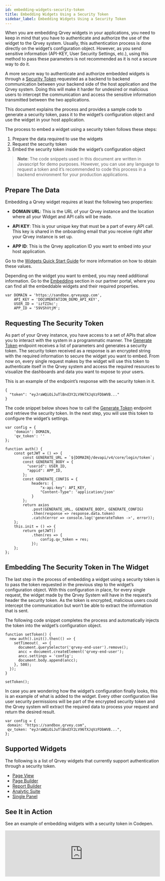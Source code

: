 ```yaml
---
id: embedding-widgets-security-token
title: Embedding Widgets Using a Security Token
sidebar_label: Embedding Widgets Using a Security Token
---
```


<div style={{textAlign: "justify"}}>

When you are embedding Qrvey widgets in your applications, you need to keep in mind that you have to authenticate and authorize the use of the widget to the Qrvey system. Usually, this authentication process is done directly on the widget’s configuration object. However, as you send sensitive information (API-KEY, User Security Settings, etc.), using this method to pass these parameters is not recommended as it is not a secure way to do it.

A more secure way to authenticate and authorize embedded widgets is through a <a href="https://tools.ietf.org/html/rfc6749#section-1.4">Security Token</a> requested as a backend to backend communication between your backend side of the host application and the Qrvey system. Doing this will make it harder for undesired or malicious users to intercept the communication and access the sensitive information transmitted between the two applications.

This document explains the process and provides a sample code to generate a security token, pass it to the widget’s configuration object and use the widget in your host application.

The process to embed a widget using a security token follows these steps:

1. Prepare the data required to use the widgets
2. Request the security token
3. Embed the security token inside the widget’s configuration object

>**Note**: The code snippets used in this document are written in Javascript for demo purposes. However, you can use any language to request a token and it’s recommended to code this process in a backend environment for your production applications.

## Prepare The Data
Embedding a Qrvey widget requires at least the following two properties:

* **DOMAIN URL**: This is the URL of your Qrvey instance and the location where all your Widget and API calls will be made.

* **API KEY**: This is your unique key that must be a part of every API call. This key is shared in the onboarding email that you receive right after your Qrvey instance is set up.

* **APP ID**: This is the Qrvey application ID you want to embed into your host application.

Go to the <a href="/docs/embedding/widgets/widget-intro/">Widgets Quick Start Guide</a> for more information on how to obtain these values.

Depending on the widget you want to embed, you may need additional information. Go to the <a href="/docs/embedding/embedding-intro/">Embedding</a> section in our partner portal, where you can find all the embeddable widgets and their required properties.

```
var DOMAIN = 'https://sandbox.qrveyapp.com',
    API_KEY = 'DOCUMENTATION_DEMO_API_KEY',
    USER_ID = 'izfZIkc';
    APP_ID = '59VShVtjM';
```
## Requesting The Security Token
As part of your Qrvey instance, you have access to a set of APIs that allow you to interact with the system in a programmatic manner. The <a href="https://documenter.getpostman.com/view/1152381/TVCb4AGN#5e893ac8-fe62-42f9-a7b8-d46a34ea5c49">Generate Token</a> endpoint receives a list of parameters and generates a security token. The security token received as a response is an encrypted string with the required information to secure the widget you want to embed. From now on, every single request makes by the widget will use this token to authenticate itself in the Qrvey system and access the required resources to visualize the dashboards and data you want to expose to your users.

This is an example of the endpoint’s response with the security token in it.

```
{
  "token": "eyJraWQiOiJuTlBnd3Y2LV96TXJqVzFDbWVB..."
}
```
The code snippet below shows how to call the <a href="https://documenter.getpostman.com/view/1152381/TVCb4AGN#5e893ac8-fe62-42f9-a7b8-d46a34ea5c49">Generate Token</a> endpoint and retrieve the security token. In the next step, you will use this token to configure the widget’s settings.

```
var config = {
    'domain': DOMAIN,
    'qv_token': ''
};

function auth() {
    const getJWT = () => {
        const GENERATE_URL = `${DOMAIN}/devapi/v4/core/login/token`;
        const GENERATE_BODY = {
          "userid": USER_ID,
          "appid": APP_ID,
        };
        const GENERATE_CONFIG = {
            headers: {
                "x-api-key": API_KEY,
                "Content-Type": 'application/json'
            }
        };
        return axios
            .post(GENERATE_URL, GENERATE_BODY, GENERATE_CONFIG)
            .then(response => response.data.token)
            .catch(error => console.log('generateToken ->', error));
    };
    this.init = () => {
        return getJWT()
            .then(res => {
                config.qv_token = res;
            });
    };
};
```


## Embedding The Security Token in The Widget
The last step in the process of embedding a widget using a security token is to pass the token requested in the previous step to the widget’s configuration object. With this configuration in place, for every single request, the widget made by the Qrvey System will have in the request’s header the security token. As the token is encrypted, malicious users could intercept the communication but won’t be able to extract the information that is sent.

The following code snippet completes the process and automatically injects the token into the widget’s configuration object.

```
function setToken() {
  new auth().init().then(() => {
    setTimeout(_ => {
      document.querySelector('qrvey-end-user').remove();
      ancc = document.createElement('qrvey-end-user');
      ancc.settings = 'config';
      document.body.append(ancc);
    }, 500);
  });
}

setToken();
```

In case you are wondering how the widget’s configuration finally looks, this is an example of what is added to the widget. Every other configuration like user security permissions will be part of the encrypted security token and the Qrvey system will extract the required data to process your request and return the desired result.
```
var config = {
 domain: "https://sandbox.qrvey.com",
 qv_token: "eyJraWQiOiJuTlBnd3Y2LV96TXJqVzFDbWVB...",
};
```

## Supported Widgets
The following is a list of Qrvey widgets that currently support authentication through a security token.

* <a href="/docs/embedding/widgets/app-building/widget-page-view/">Page View</a>
* <a href="/docs/embedding/widgets/app-building/widget-page-builder/"> Page Builder</a>
* <a href="/docs/embedding/widgets/app-building/widget-report-builder/">Report Builder</a>
* <a href="/docs/embedding/widgets/analytics/analytic-suite/">Analytic Suite</a>
* <a href="/docs/embedding/widgets/analytics/single-panel/">Single Panel</a>
 
## See It in Action

See an example of embedding widgets with a security token in Codepen.

<iframe
  allowFullScreen
  className="cp_embed_iframe"
  frameBorder={0}
  height={265}
  width="100%"
  name="cp_embed_1"
  scrolling="no"
  src="https://codepen.io/qrveysamples/embed/NWdMJRo?height=265&theme-id=light&default-tab=js%2Cresult&user=qrveysamples&slug-hash=NWdMJRo&pen-title=Sample-Qrvey%20End-User-Security-Token&name=cp_embed_1"
  style={{ width: "100%", overflow: "hidden", display: "block" }}
  title="Sample-Qrvey End-User-Security-Token"
  loading="lazy"
  id="cp_embed_NWdMJRo"
/>

</div>